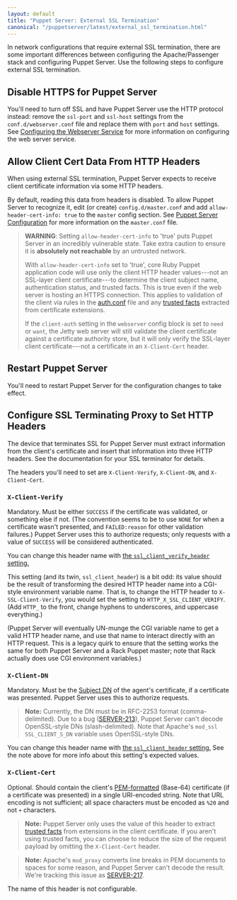```yaml
---
layout: default
title: "Puppet Server: External SSL Termination"
canonical: "/puppetserver/latest/external_ssl_termination.html"
---
```



In network configurations that require external SSL termination, there are some important differences between configuring the Apache/Passenger stack and configuring Puppet Server. Use the following steps to configure external SSL termination.

## Disable HTTPS for Puppet Server

You'll need to turn off SSL and have Puppet Server use the HTTP protocol instead: remove the `ssl-port` and `ssl-host` settings from the `conf.d/webserver.conf` file and replace them with `port` and `host` settings. See [Configuring the Webserver Service](https://github.com/puppetlabs/trapperkeeper-webserver-jetty9/blob/master/doc/jetty-config.md) for more information on configuring the web server service.

## Allow Client Cert Data From HTTP Headers

When using external SSL termination, Puppet Server expects to receive client certificate information via some HTTP headers.

By default, reading this data from headers is disabled. To allow Puppet Server to recognize it, edit (or create) `config.d/master.conf` and add  `allow-header-cert-info: true` to the `master` config section. See [Puppet Server Configuration](./configuration.markdown) for more information on the `master.conf` file.

> **WARNING**: Setting `allow-header-cert-info` to 'true' puts Puppet Server in an incredibly vulnerable state. Take extra caution to ensure it is **absolutely not reachable** by an untrusted network.
>
> With `allow-header-cert-info` set to 'true', core Ruby Puppet application code will use only the client HTTP header values---not an SSL-layer client certificate---to determine the client subject name, authentication status, and trusted facts. This is true even if the web server is hosting an HTTPS connection. This applies to validation of the client via rules in the [auth.conf](https://docs.puppetlabs.com/guides/rest_auth_conf.html) file and any [trusted facts][trusted] extracted from certificate extensions.
>
> If the `client-auth` setting in the `webserver` config block is set to `need` or `want`, the Jetty web server will still validate the client certificate against a certificate authority store, but it will only verify the SSL-layer client certificate---not a certificate in an  `X-Client-Cert` header.


## Restart Puppet Server

You'll need to restart Puppet Server for the configuration changes to take effect.

## Configure SSL Terminating Proxy to Set HTTP Headers

The device that terminates SSL for Puppet Server must extract information from the client's certificate and insert that information into three HTTP headers. See the documentation for your SSL terminator for details.

The headers you'll need to set are `X-Client-Verify`, `X-Client-DN`, and `X-Client-Cert`.

### `X-Client-Verify`

Mandatory. Must be either `SUCCESS` if the certificate was validated, or something else if not. (The convention seems to be to use `NONE` for when a certificate wasn't presented, and `FAILED:reason` for other validation failures.) Puppet Server uses this to authorize requests; only requests with a value of `SUCCESS` will be considered authenticated.

You can change this header name with [the `ssl_client_verify_header` setting.](https://docs.puppetlabs.com/references/latest/configuration.html#sslclientverifyheader)

This setting (and its twin, `ssl_client_header`) is a bit odd: its value should be the result of transforming the desired HTTP header name into a CGI-style environment variable name. That is, to change the HTTP header to `X-SSL-Client-Verify`, you would set the setting to `HTTP_X_SSL_CLIENT_VERIFY`. (Add `HTTP_` to the front, change hyphens to underscores, and uppercase everything.)

(Puppet Server will eventually UN-munge the CGI variable name to get a valid HTTP header name, and use that name to interact directly with an HTTP request. This is a legacy quirk to ensure that the setting works the same for both Puppet Server and a Rack Puppet master; note that Rack actually does use CGI environment variables.)

### `X-Client-DN`

Mandatory. Must be the [Subject DN][] of the agent's certificate, if a certificate was presented. Puppet Server uses this to authorize requests.

> **Note:** Currently, the DN must be in RFC-2253 format (comma-delimited). Due to a bug ([SERVER-213](https://tickets.puppetlabs.com/browse/SERVER-213)), Puppet Server can't decode OpenSSL-style DNs (slash-delimited). Note that Apache's `mod_ssl` `SSL_CLIENT_S_DN` variable uses OpenSSL-style DNs.

You can change this header name with [the `ssl_client_header` setting.](https://docs.puppetlabs.com/references/latest/configuration.html#sslclientheader) See the note above for more info about this setting's expected values.

[subject dn]: https://docs.puppetlabs.com/background/ssl/cert_anatomy.html#the-subject-dn-cn-certname-etc

### `X-Client-Cert`

Optional. Should contain the client's [PEM-formatted][pem format] (Base-64) certificate (if a certificate was presented) in a single URI-encoded string. Note that URL encoding is not sufficient; all space characters must be encoded as `%20` and not `+` characters.

> **Note:** Puppet Server only uses the value of this header to extract [trusted facts][trusted] from extensions in the client certificate. If you aren't using trusted facts, you can choose to reduce the size of the request payload by omitting the `X-Client-Cert` header.

> **Note:** Apache's `mod_proxy` converts line breaks in PEM documents to spaces for some reason, and Puppet Server can't decode the result. We're tracking this issue as [SERVER-217](https://tickets.puppetlabs.com/browse/SERVER-217).

The name of this header is not configurable.


[pem format]: https://docs.puppetlabs.com/background/ssl/cert_anatomy.html#pem-file
[trusted]: https://docs.puppetlabs.com/puppet/latest/reference/lang_facts_and_builtin_vars.html#trusted-facts
